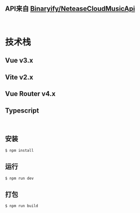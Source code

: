 ###
API来自 [Binaryify/NeteaseCloudMusicApi](https://github.com/Binaryify/NeteaseCloudMusicApi)  
---
<br/>

# 技术栈
## Vue v3.x
## Vite v2.x
## Vue Router v4.x
## Typescript
<br/>

## 安装
```shell
$ npm install
```

## 运行
```shell
$ npm run dev
```

## 打包
```shell
$ npm run build
```
